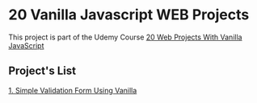 # 20 Vanilla Javascript WEB Projects

This project is part of the Udemy Course
[20 Web Projects With Vanilla JavaScript](https://www.udemy.com/course/web-projects-with-vanilla-javascript/)

## Project's List

[1. Simple Validation Form Using Vanilla](20-Vanilla-Javascript-WEB-Projects/tree/master/form-validator)
